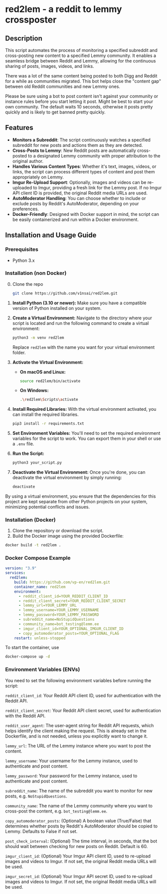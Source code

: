# red2lem - a reddit to lemmy crossposter

## Description
This script automates the process of monitoring a specified subreddit and cross-posting new content to a specified Lemmy community. It enables a seamless bridge between Reddit and Lemmy, allowing for the continuous sharing of posts, images, videos, and links.

There was a lot of the same content being posted to both Digg and Reddit for a while as communities migrated. This bot helps close the "content gap" between old Reddit communities and new Lemmy ones.

Please be sure using a bot to post content isn't against your community or instance rules before you start letting it post. Might be best to start your own community. The default waits 10 seconds, otherwise it posts pretty quickly and is likely to get banned pretty quickly.


## Features

- **Monitors a Subreddit**: The script continuously watches a specified subreddit for new posts and actions them as they are detected.
- **Cross-Posts to Lemmy**: New Reddit posts are automatically cross-posted to a designated Lemmy community with proper attribution to the original author.
- **Handles Various Content Types**: Whether it's text, images, videos, or links, the script can process different types of content and post them appropriately on Lemmy.
- **Imgur Re-Upload Support**: Optionally, images and videos can be re-uploaded to Imgur, providing a fresh link for the Lemmy post. If no Imgur API client ID is provided, the original Reddit media URLs are used.
- **AutoModerator Handling**: You can choose whether to include or exclude posts by Reddit's AutoModerator, depending on your preferences.
- **Docker-Friendly**: Designed with Docker support in mind, the script can be easily containerized and run within a Docker environment.


## Installation and Usage Guide

### Prerequisites
- Python 3.x

### Installation (non Docker)
0. Clone the repo
   ```bash
   git clone https://github.com/v1nsai/red2lem.git
   ```

1. **Install Python (3.10 or newer):** Make sure you have a compatible version of Python installed on your system.

2. **Create a Virtual Environment:** Navigate to the directory where your script is located and run the following command to create a virtual environment:
   ```bash
   python3 -m venv red2lem
   ```

   Replace `red2lem` with the name you want for your virtual environment folder.

3. **Activate the Virtual Environment:**
   - **On macOS and Linux:**
     ```bash
     source red2lem/bin/activate
     ```

   - **On Windows:**
     ```bash
     .\red2lem\Scripts\activate
     ```

4. **Install Required Libraries:** With the virtual environment activated, you can install the required libraries.

   ```bash
   pip3 install -r requirements.txt
   ```

5. **Set Environment Variables:** You'll need to set the required environment variables for the script to work. You can export them in your shell or use a `.env` file.

6. **Run the Script:**
   ```bash
   python3 your_script.py
   ```

7. **Deactivate the Virtual Environment:** Once you're done, you can deactivate the virtual environment by simply running:

   ```bash
   deactivate
   ```

By using a virtual environment, you ensure that the dependencies for this project are kept separate from other Python projects on your system, minimizing potential conflicts and issues.


### Installation (Docker)
1. Clone the repository or download the script.
2. Build the Docker image using the provided Dockerfile:
```bash
docker build -t red2lem .
```

### Docker Compose Example
```yaml
version: "3.9"
services:
  red2lem:
    build: https://github.com/vp-en/red2lem.git
    container_name: red2lem
    environment:
      - reddit_client_id=YOUR_REDDIT_CLIENT_ID
      - reddit_client_secret=YOUR_REDDIT_CLIENT_SECRET
      - lemmy_url=YOUR_LEMMY_URL
      - lemmy_username=YOUR_LEMMY_USERNAME
      - lemmy_password=YOUR_LEMMY_PASSWORD
      - subreddit_name=NoStupidQuestions
      - community_name=bot_testing@lemm.ee
      - imgur_client_id=YOUR_OPTIONAL_IMGUR_CLIENT_ID
      - copy_automoderator_posts=YOUR_OPTIONAL_FLAG
    restart: unless-stopped
```

To start the container, use
```bash
docker-compose up -d
```

### Environment Variables (ENVs)

You need to set the following environment variables before running the script:

`reddit_client_id`: Your Reddit API client ID, used for authentication with the Reddit API.

`reddit_client_secret`: Your Reddit API client secret, used for authentication with the Reddit API.

`reddit_user_agent`: The user-agent string for Reddit API requests, which helps identify the client making the request. This is already set in the Dockerfile, and is not needed, unless you explicitly want to change it.

`lemmy_url`: The URL of the Lemmy instance where you want to post the content.

`lemmy_username`: Your username for the Lemmy instance, used to authenticate and post content.

`lemmy_password`: Your password for the Lemmy instance, used to authenticate and post content.

`subreddit_name`: The name of the subreddit you want to monitor for new posts, e.g. `NoStupidQuestions`.

`community_name`: The name of the Lemmy community where you want to cross-post the content, e.g. `bot_testing@lemm.ee`.

`copy_automoderator_posts`: (Optional) A boolean value (True/False) that determines whether posts by Reddit's AutoModerator should be copied to Lemmy. Defaults to False if not set.

`post_check_interval`: (Optional) The time interval, in seconds, that the bot should wait between checking for new posts on Reddit. Default is 60.

`imgur_client_id`: (Optional) Your Imgur API client ID, used to re-upload images and videos to Imgur. If not set, the original Reddit media URLs will be used.

`imgur_secret_id`: (Optional) Your Imgur API secret ID, used to re-upload images and videos to Imgur. If not set, the original Reddit media URLs will be used.

